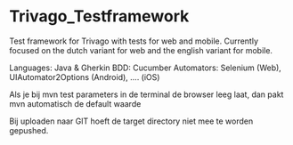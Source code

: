 # Trivago_Testframework
Test framework for Trivago with tests for web and mobile. Currently focused on the dutch variant for web and the english variant for mobile.

Languages: Java & Gherkin
BDD: Cucumber
Automators: Selenium (Web), UIAutomator2Options (Android), .... (iOS)




Als je bij mvn test parameters in de terminal de browser leeg laat, dan pakt mvn automatisch de default waarde


Bij uploaden naar GIT hoeft de target directory niet mee te worden gepushed.
